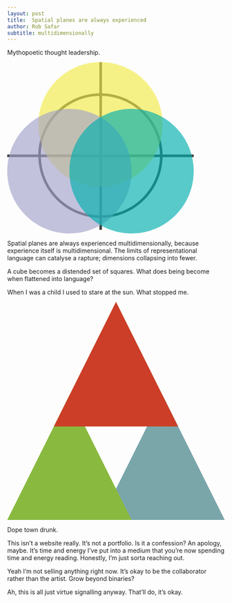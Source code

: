 ```yaml
---
layout: post
title:  Spatial planes are always experienced
author: Rob Safar
subtitle: multidimensionally
---
```

Mythopoetic thought leadership. 

<div class="wellHelloThere">
    <svg version="1.1" xmlns="http://www.w3.org/2000/svg" xmlns:xlink="http://www.w3.org/1999/xlink" x="0" y="0" width="432" height="396" viewBox="0, 0, 432, 396">
      <g id="Layer_1">
        <path d="M216,72 C295.529,72 360,136.471 360,216 C360,295.529 295.529,360 216,360 C136.471,360 72,295.529 72,216 C72,136.471 136.471,72 216,72 z M216,78 C139.785,78 78,139.785 78,216 C78,292.215 139.785,354 216,354 C292.215,354 354,292.215 354,216 C354,139.785 292.215,78 216,78 z" fill="#404040"/>
        <path class="path" d="M216.5,216.5 L216.5,-11.5" fill-opacity="0" stroke="#404040" stroke-width="6" stroke-linecap="square"/>
        <path class="path" d="M216.5,216.5 L432.5,216.5" fill-opacity="0" stroke="#404040" stroke-width="6" stroke-linecap="square"/>
        <path class="path" d="M216.5,216.5 L216.5,384.5" fill-opacity="0" stroke="#404040" stroke-width="6" stroke-linecap="square"/>
        <path class="path" d="M216.5,216.5 L0.5,216.5" fill-opacity="0" stroke="#404040" stroke-width="6" stroke-linecap="square"/>
        <path class="blendMultiply" d="M216,288 C136.471,288 72,223.529 72,144 C72,64.471 136.471,0 216,0 C295.529,0 360,64.471 360,144 C360,223.529 295.529,288 216,288 z" fill="#f3eb47" fill-opacity="0.65"/>
        <path class="blendMultiply" d="M144,396 C64.471,396 0,331.529 0,252 C0,172.471 64.471,108 144,108 C223.529,108 288,172.471 288,252 C288,331.529 223.529,396 144,396 z" fill="#a4a4cb" fill-opacity="0.65"/>
        <path class="blendMultiply" d="M288,396 C208.471,396 144,331.529 144,252 C144,172.471 208.471,108 288,108 C367.529,108 432,172.471 432,252 C432,331.529 367.529,396 288,396 z" fill="#00afae" fill-opacity="0.65"/>
      </g>
    </svg>
</div>

Spatial planes are always experienced multidimensionally, because experience itself is multidimensional. The limits of representational language can catalyse a rapture; dimensions collapsing into fewer. 

A cube becomes a distended set of squares. What does being become when flattened into language? 

When I was a child I used to stare at the sun. What stopped me. 

<div class="wellHelloThere">
    <svg version="1.1" xmlns="http://www.w3.org/2000/svg" xmlns:xlink="http://www.w3.org/1999/xlink" x="0" y="0" width="504" height="504" viewBox="0, 0, 504, 504">
      <g id="Layer_1">
        <path class="blendNormal" d="M360,216 L504,504 L216,504 z" fill="#7aa6aa"/>
        <path class="blendNormal" d="M144,216 L288,504 L0,504 z" fill="#89ba3f"/>
        <path class="blendNormal" d="M252,0 L396,288 L108,288 z" fill="#cc3e27"/>
      </g>
    </svg>
</div>

Dope town drunk. 

This isn’t a website really. It’s not a portfolio. Is it a confession? An apology, maybe. It’s time and energy I’ve put into a medium that you’re now spending time and energy reading. Honestly, I’m just sorta reaching out. 

Yeah I’m not selling anything right now. It’s okay to be the collaborator rather than the artist. Grow beyond binaries? 

Ah, this is all just virtue signalling anyway. That’ll do, it’s okay. 